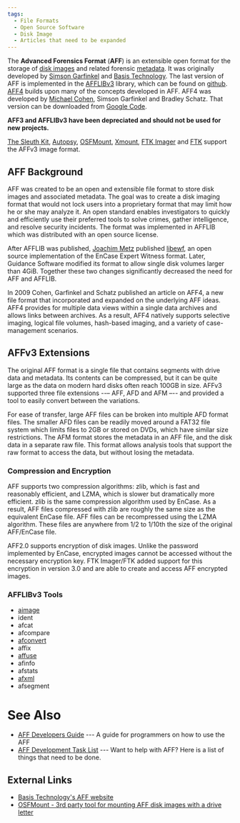 ```yaml
---
tags:
  - File Formats
  - Open Source Software
  - Disk Image
  - Articles that need to be expanded
---
```

The **Advanced Forensics Format** (**AFF**) is an extensible open format
for the storage of [disk images](disk_image.md) and related
forensic [metadata](metadata.md). It was originally developed by
[Simson Garfinkel](simson_garfinkel.md) and [Basis
Technology](basis_technology.md). The last version of AFF is
implemented in the [AFFLIBv3](afflibv3.md) library, which can be
found on [github](https://github.com/simsong/AFFLIBv3).
[AFF4](aff4.md) builds upon many of the concepts developed in
AFF. AFF4 was developed by [Michael Cohen](michael_cohen.md),
Simson Garfinkel and Bradley Schatz. That version can be downloaded from
[Google Code](https://code.google.com/p/aff4/).

**AFF3 and AFFLIBv3 have been depreciated and should not be used for new
projects.**

[The Sleuth Kit](the_sleuth_kit.md), [Autopsy](Autopsy.md),
[OSFMount](osfmount.md), [Xmount](xmount.md), [FTK
Imager](ftk_imager.md) and [FTK](ftk.md) support the
AFFv3 image format.

## AFF Background

AFF was created to be an open and extensible file format to store disk
images and associated metadata. The goal was to create a disk imaging
format that would not lock users into a proprietary format that may
limit how he or she may analyze it. An open standard enables
investigators to quickly and efficiently use their preferred tools to
solve crimes, gather intelligence, and resolve security incidents. The
format was implemented in AFFLIB which was distributed with an open
source license.

After AFFLIB was published, [Joachim Metz](joachim_metz.md)
published [libewf](libewf.md), an open source implementation of
the EnCase Expert Witness format. Later, Guidance Software modified its
format to allow single disk volumes larger than 4GiB. Together these two
changes significantly decreased the need for AFF and AFFLIB.

In 2009 Cohen, Garfinkel and Schatz published an article on AFF4, a new
file format that incorporated and expanded on the underlying AFF ideas.
AFF4 provides for multiple data views within a single data archives and
allows links between archives. As a result, AFF4 natively supports
selective imaging, logical file volumes, hash-based imaging, and a
variety of case-management scenarios.

## AFFv3 Extensions

The original AFF format is a single file that contains segments with
drive data and metadata. Its contents can be compressed, but it can be
quite large as the data on modern hard disks often reach 100GB in size.
AFFv3 supported three file extensions --– AFF, AFD and AFM –-- and
provided a tool to easily convert between the variations.

For ease of transfer, large AFF files can be broken into multiple AFD
format files. The smaller AFD files can be readily moved around a FAT32
file system which limits files to 2GB or stored on DVDs, which have
similar size restrictions. The AFM format stores the metadata in an AFF
file, and the disk data in a separate raw file. This format allows
analysis tools that support the raw format to access the data, but
without losing the metadata.

### Compression and Encryption

AFF supports two compression algorithms: zlib, which is fast and
reasonably efficient, and LZMA, which is slower but dramatically more
efficient. zlib is the same compression algorithm used by EnCase. As a
result, AFF files compressed with zlib are roughly the same size as the
equivalent EnCase file. AFF files can be recompressed using the LZMA
algorithm. These files are anywhere from 1/2 to 1/10th the size of the
original AFF/EnCase file.

AFF2.0 supports encryption of disk images. Unlike the password
implemented by EnCase, encrypted images cannot be accessed without the
necessary encryption key. FTK Imager/FTK added support for this
encryption in version 3.0 and are able to create and access AFF
encrypted images.

### AFFLIBv3 Tools

- [aimage](aimage.md)
- ident
- afcat
- afcompare
- [afconvert](afconvert.md)
- affix
- [affuse](affuse.md)
- afinfo
- afstats
- [afxml](afxml.md)
- afsegment

# See Also

* [AFF Developers Guide](aff_developers_guide.md) --- A guide
  for programmers on how to use the AFF
* [AFF Development Task List](aff_development_task_list.md) ---
  Want to help with AFF? Here is a list of things that need to be done.

## External Links

* [Basis Technology's AFF website](http://www.basistech.com/digital-forensics/aff.html)
* [OSFMount - 3rd party tool for mounting AFF disk images with a drive letter](http://www.osforensics.com/tools/mount-disk-images.html)

